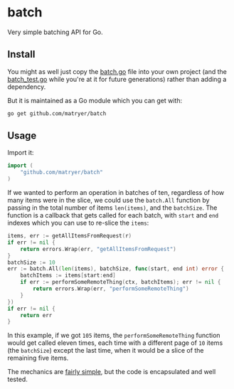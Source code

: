 # batch

Very simple batching API for Go.

## Install

You might as well just copy the [batch.go](https://github.com/matryer/batch/blob/master/batch.go) file into your own project (and the [batch_test.go](https://github.com/matryer/batch/blob/master/batch_test.go) while you're at it for future generations) rather than adding a dependency.

But it is maintained as a Go module which you can get with:

```bash
go get github.com/matryer/batch
```

## Usage

Import it:

```go
import (
	"github.com/matryer/batch"
)
```

If we wanted to perform an operation in batches of ten, regardless of how many items were in the slice, we could use the `batch.All` function by passing in the total number of items `len(items)`, and the `batchSize`. The function is a callback that gets called for each batch, with `start` and `end` indexes which you can use to re-slice the `items`:

```go
items, err := getAllItemsFromRequest(r)
if err != nil {
	return errors.Wrap(err, "getAllItemsFromRequest")
}
batchSize := 10
err := batch.All(len(items), batchSize, func(start, end int) error {
	batchItems := items[start:end]
	if err := performSomeRemoteThing(ctx, batchItems); err != nil {
		return errors.Wrap(err, "performSomeRemoteThing")
	}
})
if err != nil {
	return err
}
```

In this example, if we got `105` items, the `performSomeRemoteThing` function would get called eleven times, each time with a different page of `10` items (the `batchSize`) except the last time, when it would be a slice of the remaining five items.

The mechanics are [fairly simple](https://github.com/matryer/batch/blob/master/batch.go), but the code is encapsulated and well tested.
